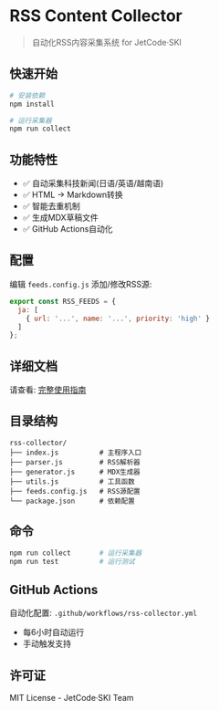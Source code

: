 # RSS Content Collector

> 自动化RSS内容采集系统 for JetCode·SKI

## 快速开始

```bash
# 安装依赖
npm install

# 运行采集器
npm run collect
```

## 功能特性

- ✅ 自动采集科技新闻(日语/英语/越南语)
- ✅ HTML → Markdown转换
- ✅ 智能去重机制
- ✅ 生成MDX草稿文件
- ✅ GitHub Actions自动化

## 配置

编辑 `feeds.config.js` 添加/修改RSS源:

```javascript
export const RSS_FEEDS = {
  ja: [
    { url: '...', name: '...', priority: 'high' }
  ]
};
```

## 详细文档

请查看: [完整使用指南](../../docs/RSS_COLLECTOR_GUIDE.md)

## 目录结构

```
rss-collector/
├── index.js          # 主程序入口
├── parser.js         # RSS解析器
├── generator.js      # MDX生成器
├── utils.js          # 工具函数
├── feeds.config.js   # RSS源配置
└── package.json      # 依赖配置
```

## 命令

```bash
npm run collect       # 运行采集器
npm run test          # 运行测试
```

## GitHub Actions

自动化配置: `.github/workflows/rss-collector.yml`
- 每6小时自动运行
- 手动触发支持

## 许可证

MIT License - JetCode·SKI Team
